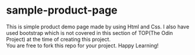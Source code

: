 # sample-product-page
This is simple product demo page made by using Html and Css.
I also have used bootstrap which is not covered in this section of TOP(The Odin Project) at the time of creating this project.</br> 
You are free to fork this repo for your project. Happy Learning!
